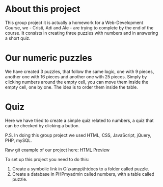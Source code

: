 
# About this project

This group project it is actually a homework for a Web-Development Course, we - Cristi, Adi and Ale - are trying to complete by the end of the course. It consists in creating three puzzles with numbers and in answering a short quiz.

# Our numeric puzzles

We have created 3 puzzles, that follow the same logic, one with 9 pieces, another one with 16 pieces and another one with 25 pieces. Simply by clicking numbers around the empty cell, you can move them inside the empty cell, one by one. The idea is to order them inside the table.

# Quiz

Here we have tried to create a simple quiz related to numbers, a quiz that can be checked by clicking a button.


P.S. In doing this group project we used HTML, CSS, JavaScript, jQuery, PHP, mySQL.


Raw git example of our project here:
<a href="https://rawgit.com/alebichir/hello-web-dev/master/index.html">HTML Preview</a>

To set up this project you need to do this:
1. Create a symbolic link in C:\xampp\htdocs to a folder called puzzle.
2. Create a database in PHPmyadmin called numbers, with a table called puzzle. 

